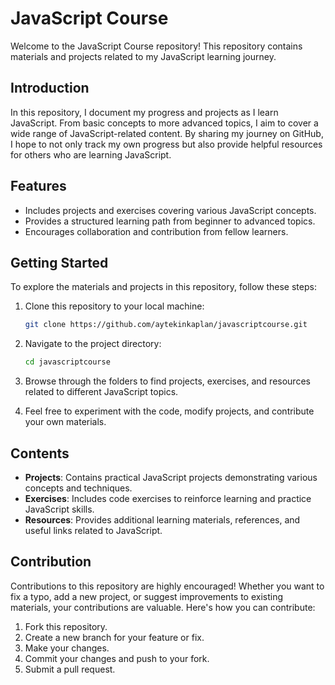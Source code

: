 # JavaScript Course

Welcome to the JavaScript Course repository! This repository contains materials and projects related to my JavaScript learning journey.

## Introduction

In this repository, I document my progress and projects as I learn JavaScript. From basic concepts to more advanced topics, I aim to cover a wide range of JavaScript-related content. By sharing my journey on GitHub, I hope to not only track my own progress but also provide helpful resources for others who are learning JavaScript.

## Features

- Includes projects and exercises covering various JavaScript concepts.
- Provides a structured learning path from beginner to advanced topics.
- Encourages collaboration and contribution from fellow learners.

## Getting Started

To explore the materials and projects in this repository, follow these steps:

1. Clone this repository to your local machine:

   ```bash
   git clone https://github.com/aytekinkaplan/javascriptcourse.git
   ```

2. Navigate to the project directory:

   ```bash
   cd javascriptcourse
   ```

3. Browse through the folders to find projects, exercises, and resources related to different JavaScript topics.

4. Feel free to experiment with the code, modify projects, and contribute your own materials.

## Contents

- **Projects**: Contains practical JavaScript projects demonstrating various concepts and techniques.
- **Exercises**: Includes code exercises to reinforce learning and practice JavaScript skills.
- **Resources**: Provides additional learning materials, references, and useful links related to JavaScript.

## Contribution

Contributions to this repository are highly encouraged! Whether you want to fix a typo, add a new project, or suggest improvements to existing materials, your contributions are valuable. Here's how you can contribute:

1. Fork this repository.
2. Create a new branch for your feature or fix.
3. Make your changes.
4. Commit your changes and push to your fork.
5. Submit a pull request.

